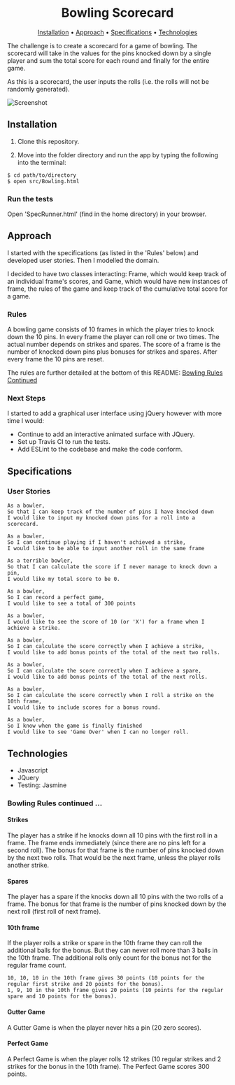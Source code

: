 <h1 align="center"> Bowling Scorecard </h1>

<p align="center">
  <a href="#user-content-installation">Installation</a> •
  <a href="#user-content-approach">Approach</a> •
  <a href="#user-content-specifications">Specifications</a> •
  <a href="#user-content-technologies">Technologies</a> 
</p>


The challenge is to create a scorecard for a game of bowling. The scorecard will take in the values for the pins knocked down by a single player and sum the total score for each round and finally for the entire game. 

As this is a scorecard, the user inputs the rolls (i.e. the rolls will not be randomly generated).

![Screenshot]()

## Installation

1. Clone this repository.

2. Move into the folder directory and run the app by typing the following into the terminal:
```
$ cd path/to/directory
$ open src/Bowling.html
```

### Run the tests
 
Open 'SpecRunner.html' (find in the home directory) in your browser.

## Approach

I started with the specifications (as listed in the 'Rules' below) and developed user stories. Then I modelled the domain.

I decided to have two classes interacting: Frame, which would keep track of an individual frame's scores, and Game, which would have new instances of frame, the rules of the game and keep track of the cumulative total score for a game.

### Rules

A bowling game consists of 10 frames in which the player tries to knock down the 10 pins. In every frame the player can roll one or two times. The actual number depends on strikes and spares. The score of a frame is the number of knocked down pins plus bonuses for strikes and spares. After every frame the 10 pins are reset.

The rules are further detailed at the bottom of this README: <a href="#user-content-bowling-rules-continued-">Bowling Rules Continued</a> 

### Next Steps

I started to add a graphical user interface using jQuery however with more time I would:

- Continue to add an interactive animated surface with JQuery.
- Set up Travis CI to run the tests.
- Add ESLint to the codebase and make the code conform.

## Specifications

### User Stories

```
As a bowler,
So that I can keep track of the number of pins I have knocked down
I would like to input my knocked down pins for a roll into a scorecard.
```

```
As a bowler,
So I can continue playing if I haven't achieved a strike,
I would like to be able to input another roll in the same frame
```

```
As a terrible bowler,
So that I can calculate the score if I never manage to knock down a pin,
I would like my total score to be 0.
```

```
As a bowler,
So I can record a perfect game,
I would like to see a total of 300 points
```

```
As a bowler,
I would like to see the score of 10 (or 'X') for a frame when I achieve a strike.
```

```
As a bowler,
So I can calculate the score correctly when I achieve a strike,
I would like to add bonus points of the total of the next two rolls.
```

```
As a bowler,
So I can calculate the score correctly when I achieve a spare,
I would like to add bonus points of the total of the next rolls.
```

```
As a bowler, 
So I can calculate the score correctly when I roll a strike on the 10th frame,
I would like to include scores for a bonus round.
```

```
As a bowler, 
So I know when the game is finally finished
I would like to see 'Game Over' when I can no longer roll.
```

## Technologies

- Javascript
- JQuery
- Testing: Jasmine


### Bowling Rules continued ...

#### Strikes

The player has a strike if he knocks down all 10 pins with the first roll in a frame. The frame ends immediately (since there are no pins left for a second roll). The bonus for that frame is the number of pins knocked down by the next two rolls. That would be the next frame, unless the player rolls another strike.

#### Spares

The player has a spare if the knocks down all 10 pins with the two rolls of a frame. The bonus for that frame is the number of pins knocked down by the next roll (first roll of next frame).

#### 10th frame

If the player rolls a strike or spare in the 10th frame they can roll the additional balls for the bonus. But they can never roll more than 3 balls in the 10th frame. The additional rolls only count for the bonus not for the regular frame count.

    10, 10, 10 in the 10th frame gives 30 points (10 points for the regular first strike and 20 points for the bonus).
    1, 9, 10 in the 10th frame gives 20 points (10 points for the regular spare and 10 points for the bonus).

#### Gutter Game

A Gutter Game is when the player never hits a pin (20 zero scores).

#### Perfect Game

A Perfect Game is when the player rolls 12 strikes (10 regular strikes and 2 strikes for the bonus in the 10th frame). The Perfect Game scores 300 points.